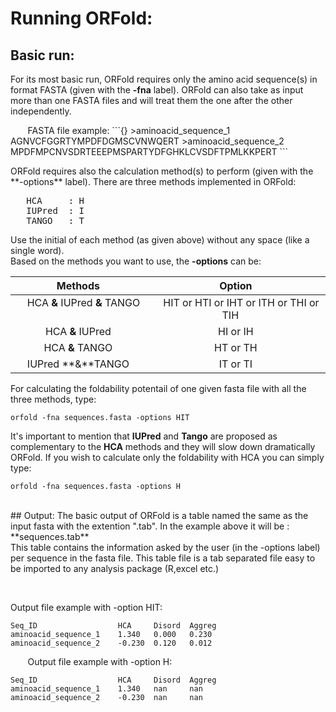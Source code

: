 # Running ORFold:

## Basic run:

For its most basic run, ORFold requires only the amino acid sequence(s) in format 
FASTA (given with the **-fna** label). ORFold can also take as input more than one FASTA 
files and will treat them the one after the other independently.
 <p> &nbsp;&nbsp;&nbsp;&nbsp;&nbsp;&nbsp;
 FASTA file example:
```{}
>aminoacid_sequence_1
AGNVCFGGRTYMPDFDGMSCVNWQERT
>aminoacid_sequence_2
MPDFMPCNVSDRTEEEPMSPARTYDFGHKLCVSDFTPMLKKPERT
```
</p>
ORFold requires also the calculation method(s) to perform (given with the **-options** label).
There are three methods implemented in ORFold: 
<pre>
   HCA     : H
   IUPred  : I
   TANGO   : T 
</pre>

Use the initial of each method (as given above) without any space (like a single word).     
Based on the methods you want to use, the **-options** can be:

|         Methods         	|         Option            	|
|:------------------------:	|:----------------------------:	|
| &nbsp;&nbsp;&nbsp; HCA **&** IUPred **&** TANGO &nbsp;&nbsp;&nbsp;&nbsp;	| &nbsp;&nbsp;&nbsp; HIT or HTI or IHT or ITH or THI or TIH &nbsp;&nbsp;&nbsp; 	|
| &nbsp;&nbsp;&nbsp; HCA **&** IUPred &nbsp;&nbsp;&nbsp;   	|       HI or IH            	|
| &nbsp;&nbsp;&nbsp; HCA **&** TANGO &nbsp;&nbsp;&nbsp;     	|   	HT or TH            	|
| &nbsp;&nbsp;&nbsp; IUPred **&**TANGO &nbsp;&nbsp;&nbsp;    	|       IT or TI            	|

<p></p>

For calculating the foldability potentail of one given fasta file with all the three methods, type:

```{python}
orfold -fna sequences.fasta -options HIT
```

<p></p>

It's important to mention that **IUPred** and **Tango** are proposed as complementary to the **HCA** methods and they will slow down dramatically ORFold. 
If you wish to calculate only the foldability with HCA you can simply type:
```{python}
orfold -fna sequences.fasta -options H
```
<br>
## Output:
The basic output of ORFold is a table named the same as the input fasta with the extention ".tab".
In the example above it will be : **sequences.tab**
<br>This table contains the information asked by the user (in the -options label) per sequence in the fasta file. 
This table file is a tab separated file easy to be imported to any analysis package (R,excel etc.)



 <p> &nbsp;&nbsp;&nbsp;&nbsp;&nbsp;&nbsp;

 Output file example with -option HIT:

```{}
Seq_ID                  HCA     Disord  Aggreg
aminoacid_sequence_1	1.340	0.000	0.230	
aminoacid_sequence_2	-0.230	0.120	0.012	
```
&nbsp;&nbsp;&nbsp;&nbsp;&nbsp;&nbsp;
 Output file example with -option H:
```{}
Seq_ID                  HCA     Disord  Aggreg
aminoacid_sequence_1    1.340   nan     nan
aminoacid_sequence_2    -0.230  nan     nan
```
</p>
